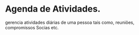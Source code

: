 # Agenda de Atividades.
gerencia atividades diárias de uma pessoa tais como, reuniões, compromissos Socias etc.
